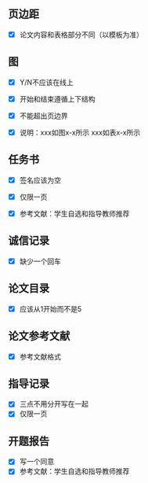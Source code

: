 ## 页边距

- [x] 论文内容和表格部分不同（以模板为准）

## 图

- [x] Y/N不应该在线上

- [x] 开始和结束遵循上下结构
- [x] 不能超出页边界
- [x] 说明：xxx如图x-x所示    xxx如表x-x所示

## 任务书

- [x] 签名应该为空

- [x] 仅限一页
- [x] 参考文献：学生自选和指导教师推荐

## 诚信记录

- [x] 缺少一个回车

## 论文目录

- [x] 应该从1开始而不是5

## 论文参考文献

- [x] 参考文献格式

## 指导记录

- [x] 三点不用分开写在一起
- [x] 仅限一页

## 开题报告

- [x] 写一个同意
- [x] 参考文献：学生自选和指导教师推荐
